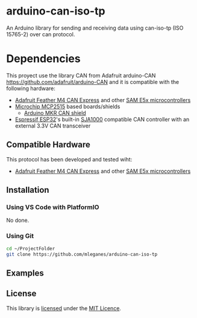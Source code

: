 # arduino-can-iso-tp
An Arduino library for sending and receiving data using can-iso-tp (ISO 15765-2) over can protocol.

# Dependencies

This proyect use the library CAN from  Adafruit arduino-CAN https://github.com/adafruit/arduino-CAN and it is compatible with the following hardware:

* [Adafruit Feather M4 CAN Express](https://www.digikey.com/catalog/en/partgroup/sam-d5x-e5x/70620) and other [SAM E5x microcontrollers](https://www.digikey.com/catalog/en/partgroup/sam-d5x-e5x/70620)
* [Microchip MCP2515](http://www.microchip.com/wwwproducts/en/en010406) based boards/shields
  * [Arduino MKR CAN shield](https://store.arduino.cc/arduino-mkr-can-shield)
* [Espressif ESP32](http://espressif.com/en/products/hardware/esp32/overview)'s built-in [SJA1000](https://www.nxp.com/products/analog/interfaces/in-vehicle-network/can-transceiver-and-controllers/stand-alone-can-controller:SJA1000T) compatible CAN controller with an external 3.3V CAN transceiver

## Compatible Hardware

This protocol has been developed and tested wiht:

* [Adafruit Feather M4 CAN Express](https://www.digikey.com/catalog/en/partgroup/sam-d5x-e5x/70620) and other [SAM E5x microcontrollers](https://www.digikey.com/catalog/en/partgroup/sam-d5x-e5x/70620)

## Installation


### Using VS Code with PlatformIO

No done.

### Using Git

```sh
cd ~/ProjectFolder
git clone https://github.com/mleganes/arduino-can-iso-tp
```
## Examples



## License

This library is [licensed](LICENSE) under the [MIT Licence](http://en.wikipedia.org/wiki/MIT_License).
